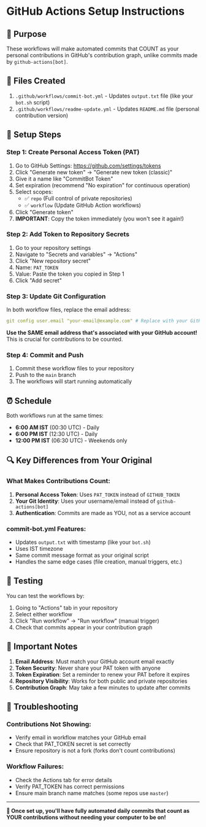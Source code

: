 # GitHub Actions Setup Instructions

## 🎯 Purpose

These workflows will make automated commits that COUNT as your personal contributions in GitHub's contribution graph, unlike commits made by `github-actions[bot]`.

## 📁 Files Created

1. `.github/workflows/commit-bot.yml` - Updates `output.txt` file (like your `bot.sh` script)
2. `.github/workflows/readme-update.yml` - Updates `README.md` file (personal contribution version)

## 🔧 Setup Steps

### Step 1: Create Personal Access Token (PAT)

1. Go to GitHub Settings: https://github.com/settings/tokens
2. Click "Generate new token" → "Generate new token (classic)"
3. Give it a name like "CommitBot Token"
4. Set expiration (recommend "No expiration" for continuous operation)
5. Select scopes:
   - ✅ `repo` (Full control of private repositories)
   - ✅ `workflow` (Update GitHub Action workflows)
6. Click "Generate token"
7. **IMPORTANT**: Copy the token immediately (you won't see it again!)

### Step 2: Add Token to Repository Secrets

1. Go to your repository settings
2. Navigate to "Secrets and variables" → "Actions"
3. Click "New repository secret"
4. Name: `PAT_TOKEN`
5. Value: Paste the token you copied in Step 1
6. Click "Add secret"

### Step 3: Update Git Configuration

In both workflow files, replace the email address:

```yaml
git config user.email "your-email@example.com" # Replace with your GitHub email
```

**Use the SAME email address that's associated with your GitHub account!** This is crucial for contributions to be counted.

### Step 4: Commit and Push

1. Commit these workflow files to your repository
2. Push to the `main` branch
3. The workflows will start running automatically

## ⏰ Schedule

Both workflows run at the same times:

- **6:00 AM IST** (00:30 UTC) - Daily
- **6:00 PM IST** (12:30 UTC) - Daily
- **12:00 PM IST** (06:30 UTC) - Weekends only

## 🔍 Key Differences from Your Original

### What Makes Contributions Count:

1. **Personal Access Token**: Uses `PAT_TOKEN` instead of `GITHUB_TOKEN`
2. **Your Git Identity**: Uses your username/email instead of `github-actions[bot]`
3. **Authentication**: Commits are made as YOU, not as a service account

### commit-bot.yml Features:

- Updates `output.txt` with timestamp (like your `bot.sh`)
- Uses IST timezone
- Same commit message format as your original script
- Handles the same edge cases (file creation, manual triggers, etc.)

## 🧪 Testing

You can test the workflows by:

1. Going to "Actions" tab in your repository
2. Select either workflow
3. Click "Run workflow" → "Run workflow" (manual trigger)
4. Check that commits appear in your contribution graph

## 🚨 Important Notes

1. **Email Address**: Must match your GitHub account email exactly
2. **Token Security**: Never share your PAT token with anyone
3. **Token Expiration**: Set a reminder to renew your PAT before it expires
4. **Repository Visibility**: Works for both public and private repositories
5. **Contribution Graph**: May take a few minutes to update after commits

## 🔧 Troubleshooting

### Contributions Not Showing:

- Verify email in workflow matches your GitHub email
- Check that PAT_TOKEN secret is set correctly
- Ensure repository is not a fork (forks don't count contributions)

### Workflow Failures:

- Check the Actions tab for error details
- Verify PAT_TOKEN has correct permissions
- Ensure main branch name matches (some repos use `master`)

---

**🎉 Once set up, you'll have fully automated daily commits that count as YOUR contributions without needing your computer to be on!**
